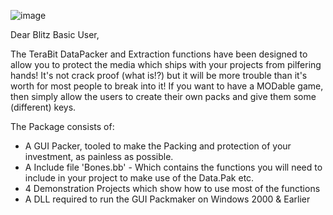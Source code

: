 ![image](https://github.com/user-attachments/assets/bf7e6e3c-1214-4502-9ef3-5d2279f799b5)

Dear Blitz Basic User,

The TeraBit DataPacker and Extraction functions have been designed to allow you to protect the media which ships with your projects
from pilfering hands! It's not crack proof (what is!?) but it will be more trouble than it's worth for most people to break into it! 
If you want to have a MODable game, then simply allow the users to create their own packs and give them some (different) keys.

The Package consists of:

* A GUI Packer, tooled to make the Packing and protection of your investment, as painless as possible. 
* A Include file 'Bones.bb' - Which contains the functions you will need to include in your project to make use of the Data.Pak etc.
* 4 Demonstration Projects which show how to use most of the functions
* A DLL required to run the GUI Packmaker on Windows 2000 & Earlier
